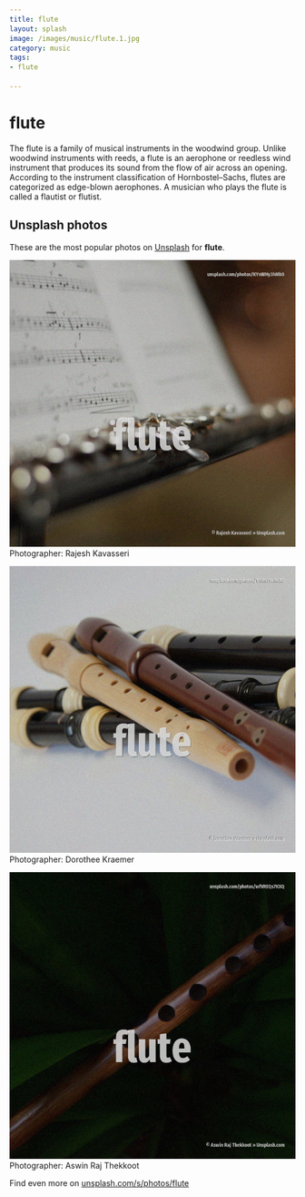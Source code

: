 ```yaml
---
title: flute
layout: splash
image: /images/music/flute.1.jpg
category: music
tags:
- flute

---
```

# flute

The flute is a family of musical instruments in the woodwind group.
Unlike woodwind instruments with reeds, a flute is an aerophone or reedless wind instrument that 
produces its sound from the flow of air across an opening.
According to the instrument classification of Hornbostel–Sachs, flutes are categorized as 
edge-blown aerophones.
A musician who plays the flute is called a flautist or flutist.

 
## Unsplash photos
These are the most popular photos on [Unsplash](https://unsplash.com) for **flute**.
 
![flute](/images/music/flute.1.jpg)
Photographer:  Rajesh Kavasseri
 
![flute](/images/music/flute.2.jpg)
Photographer:  Dorothee Kraemer
 
![flute](/images/music/flute.3.jpg)
Photographer:  Aswin Raj Thekkoot
 
Find even more on [unsplash.com/s/photos/flute](https://unsplash.com/s/photos/flute)
 
